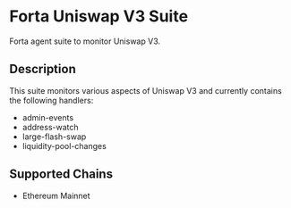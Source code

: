 # Forta Uniswap V3 Suite

Forta agent suite to monitor Uniswap V3.

## Description

This suite monitors various aspects of Uniswap V3 and currently contains
the following handlers:

 - admin-events
 - address-watch
 - large-flash-swap
 - liquidity-pool-changes

## Supported Chains

- Ethereum Mainnet
